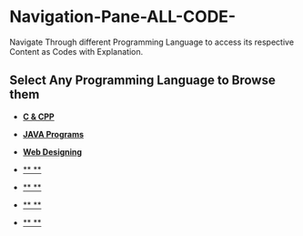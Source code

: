 # Navigation-Pane-ALL-CODE-
Navigate Through different Programming Language to access its respective Content as Codes with Explanation.

## **Select Any Programming Language to Browse them**

- [**C & CPP**](https://github.com/All-CODE-with-Explanation/C_and_CPP)

- [**JAVA Programs**](https://github.com/All-CODE-with-Explanation/JAVA)

- [**Web Designing**](https://github.com/Web-Development-Ayush/Web-Development)

- [** **]()

- [** **]()

- [** **]()

- [** **]()

